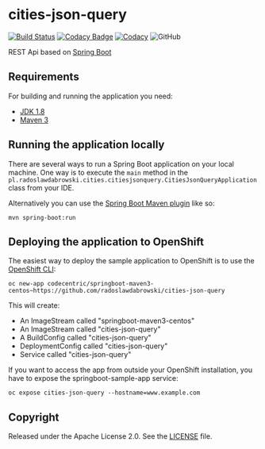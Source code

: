 # cities-json-query

[![Build Status](https://img.shields.io/travis/radoslawdabrowski/cities-json-query.svg?style=flat-square&logo=travis-ci)](https://travis-ci.org/radoslawdabrowski/cities-json-query)
[![Codacy Badge](https://img.shields.io/codacy/coverage/40706e76565e4ebca0353ca2d97bcb90.svg?style=flat-square&logo=codacy)](https://www.codacy.com/app/radoslawdabrowski/cities-json-query?utm_source=github.com&amp;utm_medium=referral&amp;utm_content=radoslawdabrowski/cities-json-query&amp;utm_campaign=Badge_Coverage)
[![Codacy](https://img.shields.io/codacy/grade/40706e76565e4ebca0353ca2d97bcb90.svg?style=flat-square&logo=codacy)](https://www.codacy.com/app/radoslawdabrowski/cities-json-query?utm_source=github.com&amp;utm_medium=referral&amp;utm_content=radoslawdabrowski/cities-json-query&amp;utm_campaign=Badge_Grade)
![GitHub](https://img.shields.io/github/license/radoslawdabrowski/cities-json-query.svg?style=flat-square)


REST Api based on [Spring Boot](http://projects.spring.io/spring-boot/)

## Requirements

For building and running the application you need:

- [JDK 1.8](http://www.oracle.com/technetwork/java/javase/downloads/jdk8-downloads-2133151.html)
- [Maven 3](https://maven.apache.org)

## Running the application locally

There are several ways to run a Spring Boot application on your local machine. One way is to execute the `main` method in the `pl.radoslawdabrowski.cities.citiesjsonquery.CitiesJsonQueryApplication ` class from your IDE.

Alternatively you can use the [Spring Boot Maven plugin](https://docs.spring.io/spring-boot/docs/current/reference/html/build-tool-plugins-maven-plugin.html) like so:

```shell
mvn spring-boot:run
```

## Deploying the application to OpenShift

The easiest way to deploy the sample application to OpenShift is to use the [OpenShift CLI](https://docs.openshift.org/latest/cli_reference/index.html):

```shell
oc new-app codecentric/springboot-maven3-centos~https://github.com/radoslawdabrowski/cities-json-query
```

This will create:

* An ImageStream called "springboot-maven3-centos"
* An ImageStream called "cities-json-query"
* A BuildConfig called "cities-json-query"
* DeploymentConfig called "cities-json-query"
* Service called "cities-json-query"

If you want to access the app from outside your OpenShift installation, you have to expose the springboot-sample-app service:

```shell
oc expose cities-json-query --hostname=www.example.com
```

## Copyright

Released under the Apache License 2.0. See the [LICENSE](https://github.com/radoslawdabrowski/cities-json-query/blob/master/LICENSE) file.
